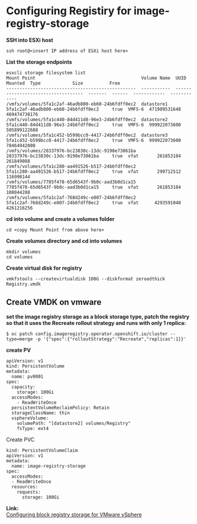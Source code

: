 # Configuring Registiry for image-registry-storage 

**SSH into ESXi host**
```
ssh root@<insert IP address of ESXi host here>
```

**List the storage endpoints**
```
esxcli storage filesystem list
Mount Point                                        Volume Name  UUID                                 Mounted  Type            Size          Free
-------------------------------------------------  -----------  -----------------------------------  -------  ------  ------------  ------------
/vmfs/volumes/5fa1c2af-46adb800-eb60-24b6fdff0ec2  datastore1   5fa1c2af-46adb800-eb60-24b6fdff0ec2     true  VMFS-6  471909531648  469474738176
/vmfs/volumes/5fa1c440-84d411d8-96e3-24b6fdff0ec2  datastore2   5fa1c440-84d411d8-96e3-24b6fdff0ec2     true  VMFS-6  999922073600  505899122688
/vmfs/volumes/5fa1c452-b599bcc0-4417-24b6fdff0ec2  datastore3   5fa1c452-b599bcc0-4417-24b6fdff0ec2     true  VMFS-6  999922073600   78464942080
/vmfs/volumes/28337976-bc23830c-13dc-9198e73061ba               28337976-bc23830c-13dc-9198e73061ba     true  vfat       261853184     261849088
/vmfs/volumes/5fa1c280-aa491526-b517-24b6fdff0ec2               5fa1c280-aa491526-b517-24b6fdff0ec2     true  vfat       299712512     116998144
/vmfs/volumes/7785f478-65d6543f-9b0c-aad3b0d1ca15               7785f478-65d6543f-9b0c-aad3b0d1ca15     true  vfat       261853184     108044288
/vmfs/volumes/5fa1c2af-768d249c-e007-24b6fdff0ec2               5fa1c2af-768d249c-e007-24b6fdff0ec2     true  vfat      4293591040    4261216256

```

**cd into volume and create a volumes folder**
```
cd <copy Mount Point from above here>
```

**Create volumes directory and cd into volumes**
```
mkdir volumes
cd volumes
```
**Create virtual disk for registry**
```
vmkfstools --createvirtualdisk 100G --diskformat zeroedthick Registry.vmdk
```

## Create VMDK on vmware

**set the image registry storage as a block storage type, patch the registry so that it uses the Recreate rollout strategy and runs with only 1 replica:**
```
$ oc patch config.imageregistry.operator.openshift.io/cluster --type=merge -p '{"spec":{"rolloutStrategy":"Recreate","replicas":1}}'
```

**create PV**
```
apiVersion: v1
kind: PersistentVolume
metadata:
  name: pv0001 
spec:
  capacity:
    storage: 100Gi 
  accessModes:
    - ReadWriteOnce
  persistentVolumeReclaimPolicy: Retain
  storageClassName: thin
  vsphereVolume: 
    volumePath: "[datastore2] volumes/Registry" 
    fsType: ext4 
```

Create PVC
```
kind: PersistentVolumeClaim
apiVersion: v1
metadata:
  name: image-registry-storage 
spec:
  accessModes:
  - ReadWriteOnce 
  resources:
    requests:
      storage: 100Gi 
```

**Link:**  
[Configuring block registry storage for VMware vSphere](https://docs.openshift.com/container-platform/4.6/registry/configuring_registry_storage/configuring-registry-storage-vsphere.html#installation-registry-storage-block-recreate-rollout_configuring-registry-storage-vsphere)